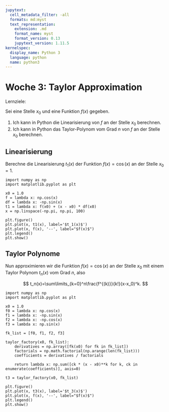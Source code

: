 ```yaml
---
jupytext:
  cell_metadata_filter: -all
  formats: md:myst
  text_representation:
    extension: .md
    format_name: myst
    format_version: 0.13
    jupytext_version: 1.11.5
kernelspec:
  display_name: Python 3
  language: python
  name: python3
---
```


# Woche 3: Taylor Approximation

Lernziele:

Sei eine Stelle $x_0$ und eine Funktion $f(x)$ gegeben.

1. Ich kann in Python die Linearisierung von $f$ an der Stelle $x_0$ berechnen.
2. Ich kann in Python das Taylor-Polynom vom Grad $n$ von $f$ an der Stelle $x_0$ berechnen.

## Linearisierung

Berechne die Linearisierung $t_1(x)$ der Funktion $f(x)=\cos(x)$ an der Stelle $x_0=1$.

```{code-cell} ipython3
import numpy as np
import matplotlib.pyplot as plt

x0 = 1.0
f = lambda x: np.cos(x)
df = lambda x: -np.sin(x)
t1 = lambda x: f(x0) + (x - x0) * df(x0)
x = np.linspace(-np.pi, np.pi, 100)

plt.figure()
plt.plot(x, t1(x), label='$t_1(x)$')
plt.plot(x, f(x), '--', label="$f(x)$")
plt.legend()
plt.show()
```

## Taylor Polynome

Nun approximieren wir die Funktion $f(x)=\cos(x)$ an der Stelle $x_0$ mit einem Taylor Polynom $t_n(x)$ vom Grad $n$, also

$$
t_n(x)=\sum\limits_{k=0}^n\frac{f^{(k)}}{k!}(x-x_0)^k.
$$

```{code-cell} ipython3
import numpy as np
import matplotlib.pyplot as plt

x0 = 1.0
f0 = lambda x: np.cos(x)
f1 = lambda x: -np.sin(x)
f2 = lambda x: -np.cos(x)
f3 = lambda x: np.sin(x)

fk_list = [f0, f1, f2, f3]

taylor_factory(x0, fk_list):
    derivatives = np.array([fk(x0) for fk in fk_list])
    factorials = np.math.factorial(np.arange(len(fk_list)))
    coefficients = derivatives / factorials

    return lambda x: np.sum([ck * (x - x0)**k for k, ck in enumerate(coefficients)], axis=0)

t3 = taylor_factory(x0, fk_list)

plt.figure()
plt.plot(x, t3(x), label='$t_3(x)$')
plt.plot(x, f(x), '--', label="$f(x)$")
plt.legend()
plt.show()
```